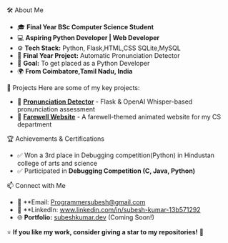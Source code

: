 

🛠️ About Me
- 🎓 **Final Year BSc Computer Science Student**
- 💻 **Aspiring Python Developer | Web Developer**
- ⚙️ **Tech Stack:** Python, Flask,HTML,CSS SQLite,MySQL
- 🚀 **Final Year Project:** Automatic Pronunciation Detector  
- 🎯 **Goal:** To get placed as a Python Developer  
- 🌍 **From Coimbatore,Tamil Nadu, India**  

🚀 Projects
Here are some of my key projects: 
- 🔹 **[Pronunciation Detector](https://github.com/Subesh-N/pronunce)** - Flask & OpenAI Whisper-based pronunciation assessment  
- 🔹 **[Farewell Website]()** - A farewell-themed animated website for my CS department  



🏆 Achievements & Certifications 
- ✅ Won a 3rd place in Debugging competition(Python) in Hindustan college of arts and science 
- ✅ Participated in **Debugging Competition (C, Java, Python)**  


📫 Connect with Me
- 📩 **Email: Programmersubesh@gmail.com 
- 💼 **LinkedIn: www.linkedin.com/in/subesh-kumar-13b571292
- 🌐 **Portfolio:** [subeshkumar.dev](#) (Coming Soon!)  



⭐ **If you like my work, consider giving a star to my repositories!** 🌟


